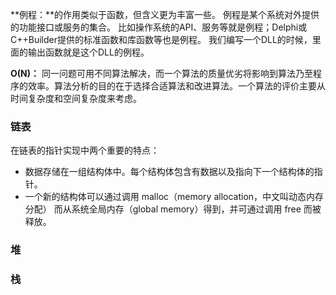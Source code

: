 **例程：**的作用类似于函数，但含义更为丰富一些。 例程是某个系统对外提供的功能接口或服务的集合。 比如操作系统的API、服务等就是例程；Delphi或C++Builder提供的标准函数和库函数等也是例程。 我们编写一个DLL的时候，里面的输出函数就是这个DLL的例程。


**O(N)：**
同一问题可用不同算法解决，而一个算法的质量优劣将影响到算法乃至程序的效率。算法分析的目的在于选择合适算法和改进算法。一个算法的评价主要从时间复杂度和空间复杂度来考虑。

### 链表 ###

在链表的指针实现中两个重要的特点：

- 数据存储在一组结构体中。每个结构体包含有数据以及指向下一个结构体的指针。
- 一个新的结构体可以通过调用 malloc（memory allocation，中文叫动态内存分配） 而从系统全局内存（global memory）得到，并可通过调用 free 而被释放。
 

### 堆 ###

### 栈 ###